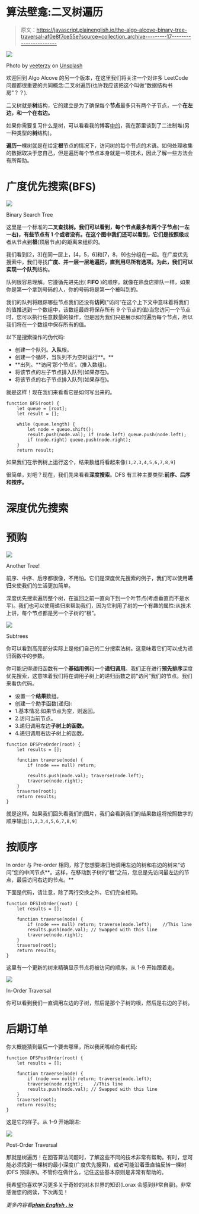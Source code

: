 # 算法壁龛:二叉树遍历

> 原文：<https://javascript.plainenglish.io/the-algo-alcove-binary-tree-traversal-af0e8f7ce55e?source=collection_archive---------17----------------------->

![](img/fcaaf103fc6043381da347d9fb635aee.png)

Photo by [veeterzy](https://unsplash.com/@veeterzy?utm_source=medium&utm_medium=referral) on [Unsplash](https://unsplash.com?utm_source=medium&utm_medium=referral)

欢迎回到 Algo Alcove 的另一个版本，在这里我们将关注一个对许多 LeetCode 问题都很重要的共同概念:二叉树遍历(也许我应该把这个叫做“数据结构书房”？？).

二叉树就是**树**结构，它的建立是为了确保每个**节点**最多只有两个子节点，一个**在左边，**和一个**在右边。**

如果你需要复习什么是树，可以看看我的博客[中的](/from-zero-to-dijkstra-the-shortest-path-to-the-shortest-path-algorithm-f070e224f99e)，我在那里谈到了二进制堆(另一种类型的**树**结构)。

**遍历**一棵树就是在给定**根**节点的情况下，访问树的每个节点的术语。如何处理收集的数据取决于您自己，但是遍历每个节点本身就是一项技术，因此了解一些方法会有所帮助。

# 广度优先搜索(BFS)

![](img/a9e7428180b41bc576f682cdae4b5d16.png)

Binary Search Tree

这里是一个标准的**二叉查找树。**我们可以看到，每个节点最多有两个子节点(一左一右)，有些节点有 1 个或者没有。在这个图中我们还可以看到，它们是按照**级**或者从节点到**根**(顶层节点)的距离来组织的。

我们看到[2，3]在同一层上，[4，5，6]和[7，8，9]也分组在一起。在广度优先搜索中，我们寻找**广度、**并一层一层地遍历，直到用尽所有选项。为此，我们可以实现一个**队列**结构。

队列很容易理解。它遵循先进先出( **FIFO** )的顺序。就像在熟食店排队一样，如果你是第一个拿到号码的人，你的号码将是第一个被叫到的。

我们的队列将跟踪哪些节点我们还没有**访问**(“访问”在这个上下文中意味着将我们的值推送到一个数组中，该数组最终将保存所有 9 个节点的值)当您访问一个节点时，您可以执行任意数量的操作，但是因为我们只是展示如何遍历每个节点，所以我们将在一个数组中保存所有的值。

以下是搜索操作的伪代码:

*   创建一个队列。**入队**根。
*   创建一个循环，当队列不为空时运行**。**
*   **出列。**访问‘那个节点’。(推入数组)。
*   将该节点的左子节点排入队列(如果存在)。
*   将该节点的右子节点排入队列(如果存在)。

就是这样！现在我们来看看它是如何写出来的。

```
function BFS(root) {
    let queue = [root];
    let result = [];

    while (queue.length) {
        let node = queue.shift();
        result.push(node.val); if (node.left) queue.push(node.left);
        if (node.right) queue.push(node.right);
    }
    return result;
```

如果我们在示例树上运行这个，结果数组将看起来像`[1,2,3,4,5,6,7,8,9]`

很简单，对吧？现在，我们先来看看**深度搜索**。DFS 有三种主要类型:**前序、后序和按序。**

# 深度优先搜索

# 预购

![](img/1db05c684e4083ef57600cc0b62f7cd9.png)

Another Tree!

前序、中序、后序都很像，不用怕。它们是深度优先搜索的例子，我们可以使用**递归**来使我们的生活更加简单。

深度优先搜索遍历整个树，在返回之前一直向下到一个叶节点(考虑垂直而不是水平)。我们也可以使用递归来帮助我们，因为它利用了树的一个有趣的属性:从技术上讲，每个节点都是另一个子树的“根”。

![](img/cd2c4fdbe097f102e1f1c14dafda61b4.png)

Subtrees

你可以看到高亮部分实际上是他们自己的二分搜索法树。这意味着它们可以成为递归函数中的参数。

你可能记得递归函数有一个**基础用例**和一个**递归调用**。我们正在进行**预先排序**深度优先搜索，这意味着我们将在调用子树上的递归函数之前“访问”我们的节点。我们来看伪代码。

*   设置一个**结果**数组。
*   创建一个助手函数(递归):
*   1.基本情况:如果节点为空，则返回。
*   2.访问当前节点。
*   3.递归调用左边**子树上的函数。**
*   4.递归调用右边子树上的函数。

```
function DFSPreOrder(root) {
    let results = [];

    function traverse(node) {
        if (node === null) return;

        results.push(node.val); traverse(node.left);
        traverse(node.right);
    }
    traverse(root);
    return results;
}
```

就是这样。如果我们回头看我们的图片，我们会看到我们的结果数组将按照数字的顺序输出`[1,2,3,4,5,6,7,8,9]`

# 按顺序

In order 与 Pre-order 相同，除了您想要递归地调用左边的树和右边的树来“访问”您的中间节点**。这样，在移动到子树的“根”之前，您总是先访问最左边的节点，最后访问右边的节点。**

下面是代码，请注意，除了两行交换之外，它们完全相同。

```
function DFSInOrder(root) {
    let results = [];

    function traverse(node) {
        if (node === null) return; traverse(node.left);    //This line
        results.push(node.val); // Swapped with this line
        traverse(node.right);
    }
    traverse(root);
    return results;
}
```

这里有一个更新的树来精确显示节点将被访问的顺序。从 1-9 开始跟着走。

![](img/7f124eaf763541506ca6fdac00b1cda2.png)

In-Order Traversal

你可以看到我们一直调用左边的子树，然后是那个子树的根，然后是右边的子树。

# 后期订单

你大概能猜到最后一个要去哪里，所以我闭嘴给你看代码:

```
function DFSPostOrder(root) {
    let results = [];

    function traverse(node) {
        if (node === null) return; traverse(node.left);
        traverse(node.right);    //This line
        results.push(node.val); // Swapped with this line
    }
    traverse(root);
    return results;
}
```

这是它的样子。从 1–9 开始跟进:

![](img/df7f64992e85c4ad05f73f794ee9310e.png)

Post-Order Traversal

那就是树遍历！在回答算法问题时，了解这些不同的技术非常有帮助。有时，您可能必须找到一棵树的最小深度(广度优先搜索)，或者可能沿着垂直轴反转一棵树(DFS 预排序)。不管你在做什么，记住这些基本原则是非常有帮助的。

我希望你喜欢学习更多关于奇妙的树木世界的知识(Lorax 会感到非常自豪)。非常感谢您的阅读，下次再见！

*更多内容看*[***plain English . io***](http://plainenglish.io/)